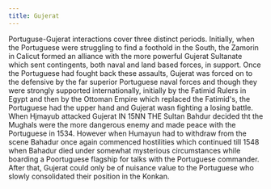 ```yaml
---
title: Gujerat
---
```


Portuguse-Gujerat interactions cover three distinct periods. Initially, when
the Portuguese were struggling to find a foothold in the South, the Zamorin in
Calicut formed an alliance with the more powerful Gujerat Sultanate which sent
contingents, both naval and land based forces, in support. Once the Portuguese
had fought back these assaults, Gujerat was forced on to the defensive by the
far superior Portuguese naval forces and though they were strongly supported
internationally, initially by the Fatimid Rulers in Egypt and then by the
Ottoman Empire which replaced the Fatimid's, the Portuguese had the upper hand
and Gujerat wasn fighting a losing battle. When Hjmayub attacked Gujerat IN 15NN
THE Sultan Bahdur decided tht the Mughals were the more dangerous enemy and made
peace with the Portuguese in 1534. However when Humayun had to withdraw from the
scene Bahadur once again commenced hostilities which continued till 1548 when
Bahadur died under somewhat mysterious circumstances while boarding a
Poortuguese flagship for talks with the Portuguese commander. After that,
Gujerat could only be of nuisance value to the Portuguese who slowly
consolidated their position in the Konkan.


